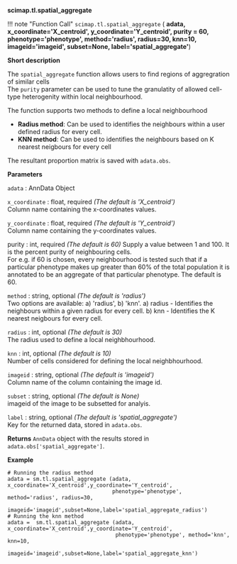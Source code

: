 **scimap.tl.spatial_aggregate**

!!! note "Function Call"
    `scimap.tl.spatial_aggregate` (
      **adata, 
      x_coordinate='X_centroid',
      y_coordinate='Y_centroid',
      purity = 60, 
      phenotype='phenotype', 
      method='radius', 
      radius=30, 
      knn=10, 
      imageid='imageid',
      subset=None,
      label='spatial_aggregate'**)

**Short description**

The `spatial_aggregate` function allows users to find regions of aggregration of similar cells <br>
The `purity` parameter can be used to tune the granulatity of allowed cell-type heterogenity within local neighbourhood.

The function supports two methods to define a local neighbourhood <br>
* **Radius method**: Can be used to identifies the neighbours within a user defined radius for every cell.
* **KNN method**: Can be used to identifies the neighbours based on K nearest neigbours for every cell

The resultant proportion matrix is saved with `adata.obs`.


**Parameters**

`adata` : AnnData Object  

`x_coordinate` : float, required *(The default is 'X_centroid')*  
Column name containing the x-coordinates values.  

`y_coordinate` : float, required *(The default is 'Y_centroid')*  
Column name containing the y-coordinates values.

purity : int, required *(The default is 60)* 
Supply a value between 1 and 100. It is the percent purity of neighbouring cells. <br>
For e.g. if 60 is chosen, every neighbourhood is tested such that if a particular phenotype makes up greater than 60% of the total population it is annotated to be an aggregate of that particular phenotype. The default is 60.

`method` : string, optional *(The default is 'radius')*  
Two options are available: a) 'radius', b) 'knn'.
a) radius - Identifies the neighbours within a given radius for every cell.
b) knn - Identifies the K nearest neigbours for every cell.

`radius` : int, optional *(The default is 30)*  
The radius used to define a local neighbhourhood.

`knn` : int, optional *(The default is 10)*  
Number of cells considered for defining the local neighbhourhood.

`imageid` : string, optional *(The default is 'imageid')*  
Column name of the column containing the image id.

`subset` : string, optional *(The default is None)*  
imageid of the image to be subsetted for analyis. 

`label` : string, optional *(The default is 'spatial_aggregate')*  
Key for the returned data, stored in `adata.obs`. 


**Returns**
`AnnData` object with the results stored in `adata.obs['spatial_aggregate']`.

**Example**

```
# Running the radius method
adata = sm.tl.spatial_aggregate (adata, x_coordinate='X_centroid',y_coordinate='Y_centroid',
                                 phenotype='phenotype', method='radius', radius=30,
                                 imageid='imageid',subset=None,label='spatial_aggregate_radius')
# Running the knn method
adata =  sm.tl.spatial_aggregate (adata, x_coordinate='X_centroid',y_coordinate='Y_centroid',
                                  phenotype='phenotype', method='knn', knn=10, 
                                  imageid='imageid',subset=None,label='spatial_aggregate_knn')
```

